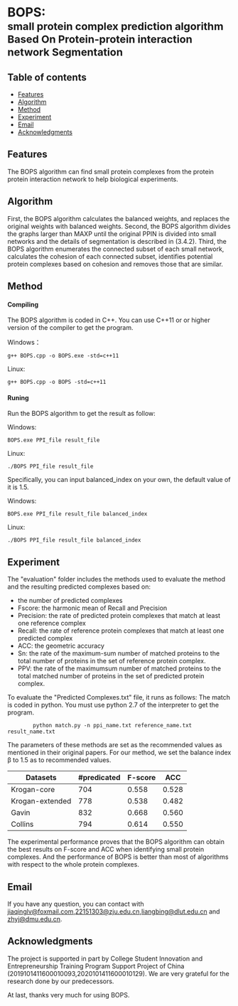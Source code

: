 # BOPS: <br><small>small protein complex prediction algorithm **B**ased **O**n **P**rotein-protein interaction network **S**egmentation</small>

## Table of contents
* [Features](#Features)
* [Algorithm](#Process)
* [Method](#Method)
* [Experiment](#Experiment)
* [Email](#Email)
* [Acknowledgments](#Acknowledgments)

## Features
The BOPS algorithm can find small protein complexes from the protein protein interaction network to help biological experiments.

## Algorithm
First, the BOPS algorithm calculates the balanced weights, and replaces the original weights with balanced weights. Second, the BOPS algorithm divides the graphs larger than MAXP until the original PPIN is divided into small networks and the details of segmentation is described in (3.4.2). Third, the BOPS algorithm enumerates the connected subset of each small network, calculates the cohesion of each connected subset, identifies potential protein complexes based on cohesion and removes those that are similar.

## Method

#### Compiling
The BOPS algorithm is coded in C++. You can use C++11 or or higher version of the compiler to get the program.

Windows：
```
g++ BOPS.cpp -o BOPS.exe -std=c++11
```
Linux:
```
g++ BOPS.cpp -o BOPS -std=c++11
```
#### Runing
Run the BOPS algorithm to get the result as follow:

Windows:
```
BOPS.exe PPI_file result_file
```
Linux:
```
./BOPS PPI_file result_file
```

Specifically, you can input balanced_index on your own, the default value of it is 1.5.

Windows:
```
BOPS.exe PPI_file result_file balanced_index
```
Linux:
```
./BOPS PPI_file result_file balanced_index
```

## Experiment

The "evaluation" folder includes the methods used to evaluate the method and the resulting predicted complexes based on:

- the number of predicted complexes
- Fscore: the harmonic mean of Recall and Precision
- Precision: the rate of predicted protein complexes that match at least one reference complex 
- Recall: the rate of reference protein complexes that match at least one predicted complex
- ACC: the geometric accuracy
- Sn: the rate of the maximum-sum number of matched proteins to the total number of proteins in the set of reference protein complex.
- PPV: the rate of the maximumsum number of matched proteins to the total matched number of proteins in the set of predicted protein complex. 

To evaluate the "Predicted Complexes.txt" file, it runs as follows:
The match is coded in python. You must use python 2.7 of the interpreter to get the program.
			
  			python match.py -n ppi_name.txt reference_name.txt result_name.txt
            

The parameters of these methods are set as the recommended values as mentioned in their original papers. For our method, we set the balance index β to 1.5 as to recommended values.

| Datasets         | \#predicated | F\-score | ACC    |
|------------------|--------------|----------|--------|
| Krogan\-core     | 704          | 0\.558   | 0\.528 |
| Krogan\-extended | 778          | 0\.538   | 0\.482 |
| Gavin            | 832          | 0\.668   | 0\.560 |
| Collins          | 794          | 0\.614   | 0\.550 |

The experimental performance proves that the BOPS algorithm can obtain the best results on F-score and ACC when identifying small protein complexes. And the performance of BOPS is better than most of algorithms with respect to the whole protein complexes.

## Email
If you have any question, you can contact with jiaqinglv@foxmail.com,22151303@zju.edu.cn,liangbing@dlut.edu.cn and zhyj@dmu.edu.cn.
## Acknowledgments
The project is supported in part by College Student Innovation and Entrepreneurship Training Program Support Project of China (2019101411600010093,2020101411600010129). We are very grateful for the research done by our predecessors.

At last, thanks very much for using BOPS.

